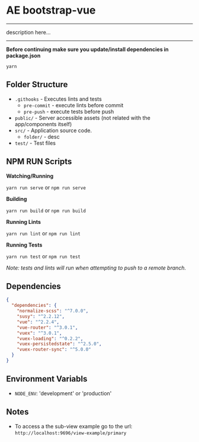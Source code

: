 # AE bootstrap-vue

---
description here...

---

__Before continuing make sure you update/install dependencies in
package.json__
```
yarn
```

## Folder Structure

* `.githooks` - Executes lints and tests
  - `pre-commit` - execute lints before commit
  - `pre-push` - execute tests before push
* `public/` - Server accessible assets (not related with the app/components itself)
* `src/` - Application source code.
  - `folder/` - desc
* `test/` - Test files

## NPM RUN Scripts

__Watching/Running__

`yarn run serve` or `npm run serve`

__Building__

`yarn run build` or `npm run build`

 __Running Lints__
 
`yarn run lint` or `npm run lint`

__Running Tests__

`yarn run test` or `npm run test`

_Note: tests and lints will run when attempting to push to a remote branch._


## Dependencies

```json
{
  "dependencies": {
    "normalize-scss": "^7.0.0",
    "susy": "^2.2.12",
    "vue": "^2.2.4",
    "vue-router": "^3.0.1",
    "vuex": "^3.0.1",
    "vuex-loading": "^0.2.2",
    "vuex-persistedstate": "^2.5.0",
    "vuex-router-sync": "^5.0.0"
  }
}
```

## Environment Variabls

* `NODE_ENV`: 'development' or 'production'

## Notes

- To access a the sub-view example go to the url: `http://localhost:9696/view-example/primary`
